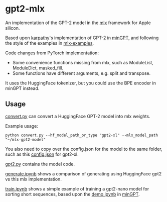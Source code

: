 # gpt2-mlx

An implementation of the GPT-2 model in the [mlx](https://github.com/ml-explore/mlx) framework for Apple silicon.

Based upon [karpathy](https://github.com/karpathy)'s implementation of GPT-2 in [minGPT](https://github.com/karpathy/minGPT), and following the style of the examples in [mlx-examples](https://github.com/ml-explore/mlx-examples).

Code changes from PyTorch implementation:
* Some convenience functions missing from mlx, such as ModuleList, ModuleDict, masked_fill.
* Some functions have different arguments, e.g. split and transpose.

It uses the HuggingFace tokenizer, but you could use the BPE encoder in minGPT instead.

## Usage

[convert.py](convert.py) can convert a HuggingFace GPT-2 model into mlx weights.

Example usage:

```
python convert.py --hf_model_path_or_type "gpt2-xl" --mlx_model_path "~/mlx-gpt2-model"
```

You also need to copy over the config.json for the model to the same folder, such as this [config.json](https://huggingface.co/gpt2-xl/blob/main/config.json) for gpt2-xl.

[gpt2.py](gpt2.py) contains the model code.

[generate.ipynb](generate.ipynb) shows a comparison of generating using HuggingFace gpt2 vs this mlx implementation.

[train.ipynb](train.ipynb) shows a simple example of training a gpt2-nano model for sorting short sequences, based upon the [demo.ipynb](https://github.com/karpathy/minGPT/blob/37baab71b9abea1b76ab957409a1cc2fbfba8a26/demo.ipynb) in [minGPT](https://github.com/karpathy/minGPT).